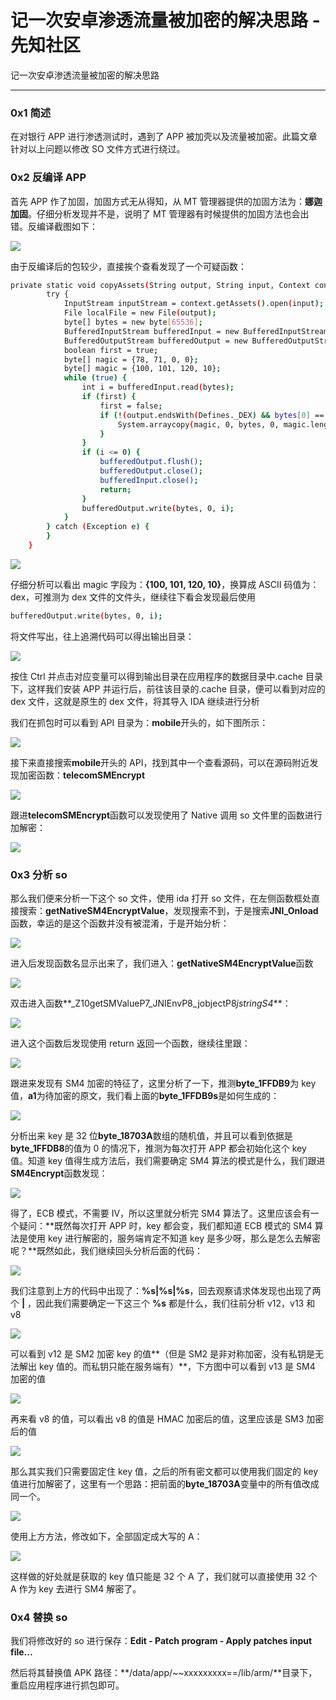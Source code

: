 

# 记一次安卓渗透流量被加密的解决思路 - 先知社区

记一次安卓渗透流量被加密的解决思路

- - -

### 0x1 简述

在对银行 APP 进行渗透测试时，遇到了 APP 被加壳以及流量被加密。此篇文章针对以上问题以修改 SO 文件方式进行绕过。

### 0x2 反编译 APP

首先 APP 作了加固，加固方式无从得知，从 MT 管理器提供的加固方法为：**娜迦加固**。仔细分析发现并不是，说明了 MT 管理器有时候提供的加固方法也会出错。反编译截图如下：

[![](assets/1707954134-318234c23f2f3a5e69c9ff9cb8424a8f.png)](https://testingcf.jsdelivr.net/gh/yunxiaoshu/images/image-20230415154512501.png)

由于反编译后的包较少，直接挨个查看发现了一个可疑函数：

```bash
private static void copyAssets(String output, String input, Context context) {
        try {
            InputStream inputStream = context.getAssets().open(input);
            File localFile = new File(output);
            byte[] bytes = new byte[65536];
            BufferedInputStream bufferedInput = new BufferedInputStream(inputStream);
            BufferedOutputStream bufferedOutput = new BufferedOutputStream(new FileOutputStream(localFile));
            boolean first = true;
            byte[] nagic = {78, 71, 0, 0};
            byte[] magic = {100, 101, 120, 10};
            while (true) {
                int i = bufferedInput.read(bytes);
                if (first) {
                    first = false;
                    if (!(output.endsWith(Defines._DEX) && bytes[0] == nagic[0] && bytes[1] == nagic[1] && bytes[2] == nagic[2] && bytes[3] == nagic[3]) && output.endsWith(Defines._DEX) && bytes[0] == 110 && bytes[1] == 97 && bytes[2] == 103 && bytes[3] == 97) {
                        System.arraycopy(magic, 0, bytes, 0, magic.length);
                    }
                }
                if (i <= 0) {
                    bufferedOutput.flush();
                    bufferedOutput.close();
                    bufferedInput.close();
                    return;
                }
                bufferedOutput.write(bytes, 0, i);
            }
        } catch (Exception e) {
        }
    }
```

[![](assets/1707954134-01885c4c6c6dd0ae49beac30b65c3c18.png)](https://testingcf.jsdelivr.net/gh/yunxiaoshu/images/image-20230415154629629.png)

仔细分析可以看出 magic 字段为：**{100, 101, 120, 10}**，换算成 ASCII 码值为：dex，可推测为 dex 文件的文件头，继续往下看会发现最后使用

```bash
bufferedOutput.write(bytes, 0, i);
```

将文件写出，往上追溯代码可以得出输出目录：

[![](assets/1707954134-e05ef195cde915ca6b8d7b92031299fa.png)](https://testingcf.jsdelivr.net/gh/yunxiaoshu/images/image-20230415155240237.png)

按住 Ctrl 并点击对应变量可以得到输出目录在应用程序的数据目录中.cache 目录下，这样我们安装 APP 并运行后，前往该目录的.cache 目录，便可以看到对应的 dex 文件，这就是原生的 dex 文件，将其导入 IDA 继续进行分析

我们在抓包时可以看到 API 目录为：**mobile**开头的，如下图所示：

[![](assets/1707954134-02257e464deeb3d16ba4217944ce82f0.png)](https://testingcf.jsdelivr.net/gh/yunxiaoshu/images/image-20230415155702946.png)

接下来直接搜索**mobile**开头的 API，找到其中一个查看源码，可以在源码附近发现加密函数：**telecomSMEncrypt**

[![](assets/1707954134-a98e3342c0af524566936ce0543f9216.png)](https://testingcf.jsdelivr.net/gh/yunxiaoshu/images/image-20230415160053204.png)

跟进**telecomSMEncrypt**函数可以发现使用了 Native 调用 so 文件里的函数进行加解密：

[![](assets/1707954134-5c58d0e3893b61f3fef871c9bf52ac35.png)](https://testingcf.jsdelivr.net/gh/yunxiaoshu/images/image-20230415160206246.png)

### 0x3 分析 so

那么我们便来分析一下这个 so 文件，使用 ida 打开 so 文件，在左侧函数框处直接搜索：**getNativeSM4EncryptValue**，发现搜索不到，于是搜索**JNI\_Onload**函数，幸运的是这个函数并没有被混淆，于是开始分析：

[![](assets/1707954134-1d93f4171489baaeb9a47ed20005e174.png)](https://testingcf.jsdelivr.net/gh/yunxiaoshu/images/image-20230415160514393.png)

进入后发现函数名显示出来了，我们进入：**getNativeSM4EncryptValue**函数

[![](assets/1707954134-1563c5596e787445356c32e13b225b35.png)](https://testingcf.jsdelivr.net/gh/yunxiaoshu/images/image-20230415160612178.png)

双击进入函数**\_Z10getSMValueP7\_JNIEnvP8\_jobjectP8*jstringS4***：

[![](assets/1707954134-1ae42d6b781502098291a3807b56897c.png)](https://testingcf.jsdelivr.net/gh/yunxiaoshu/images/image-20230415160903415.png)

进入这个函数后发现使用 return 返回一个函数，继续往里跟：

[![](assets/1707954134-a44bcabccb238f0df633d5c5467121f4.png)](https://testingcf.jsdelivr.net/gh/yunxiaoshu/images/image-20230415161044925.png)

跟进来发现有 SM4 加密的特征了，这里分析了一下，推测**byte\_1FFDB9**为 key 值，**a1**为待加密的原文，我们看上面的**byte\_1FFDB9s**是如何生成的：

[![](assets/1707954134-05f5162bbafadc9b8209755c0b853823.png)](https://testingcf.jsdelivr.net/gh/yunxiaoshu/images/image-20230415161426194.png)

分析出来 key 是 32 位**byte\_18703A**数组的随机值，并且可以看到依据是**byte\_1FFDB8**的值为 0 的情况下，推测为每次打开 APP 都会初始化这个 key 值。知道 key 值得生成方法后，我们需要确定 SM4 算法的模式是什么，我们跟进**SM4Encrypt**函数发现：

[![](assets/1707954134-62dc279034ed21aeddc553ffe4395445.png)](https://testingcf.jsdelivr.net/gh/yunxiaoshu/images/image-20230415161816590.png)

得了，ECB 模式，不需要 IV，所以这里就分析完 SM4 算法了。这里应该会有一个疑问：**既然每次打开 APP 时，key 都会变，我们都知道 ECB 模式的 SM4 算法是使用 key 进行解密的，服务端肯定不知道 key 是多少呀，那么是怎么去解密呢？**既然如此，我们继续回头分析后面的代码：

[![](assets/1707954134-52aa83f7f66db1988f3a3aa53e1f44d9.png)](https://testingcf.jsdelivr.net/gh/yunxiaoshu/images/image-20230415162202270.png)

我们注意到上方的代码中出现了：**%s|%s|%s**，回去观察请求体发现也出现了两个 **|** ，因此我们需要确定一下这三个 **%s** 都是什么，我们往前分析 v12，v13 和 v8

[![](assets/1707954134-abb79e104aa9e01ce80927661ae5e18a.png)](https://testingcf.jsdelivr.net/gh/yunxiaoshu/images/image-20230415162702746.png)

可以看到 v12 是 SM2 加密 key 的值**（但是 SM2 是非对称加密，没有私钥是无法解出 key 值的。而私钥只能在服务端有）**，下方图中可以看到 v13 是 SM4 加密的值

[![](assets/1707954134-51fbcfe4663f4d30c6fbe4f5f8f23fab.png)](https://testingcf.jsdelivr.net/gh/yunxiaoshu/images/image-20230415162846065.png)

再来看 v8 的值，可以看出 v8 的值是 HMAC 加密后的值，这里应该是 SM3 加密后的值

[![](assets/1707954134-af29e709afaa7c35f2c54f24703a2ea6.png)](https://testingcf.jsdelivr.net/gh/yunxiaoshu/images/image-20230415163022563.png)

那么其实我们只需要固定住 key 值，之后的所有密文都可以使用我们固定的 key 值进行加解密了，这里有一个思路：把前面的**byte\_18703A**变量中的所有值改成同一个。

[![](assets/1707954134-a5589fad2653c36371ab534c868651c8.png)](https://testingcf.jsdelivr.net/gh/yunxiaoshu/images/image-20230415163357418.png)

使用上方方法，修改如下，全部固定成大写的 A：

[![](assets/1707954134-198d265a935cf0ade0d52809364b83b9.png)](https://testingcf.jsdelivr.net/gh/yunxiaoshu/images/image-20230415163338155.png)

这样做的好处就是获取的 key 值只能是 32 个 A 了，我们就可以直接使用 32 个 A 作为 key 去进行 SM4 解密了。

### 0x4 替换 so

我们将修改好的 so 进行保存：**Edit - Patch program - Apply patches input file...**

然后将其替换值 APK 路径：**/data/app/~~xxxxxxxxx==/lib/arm/**目录下，重启应用程序进行抓包即可。
